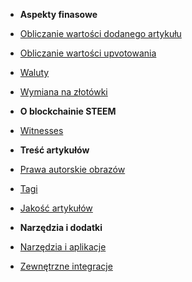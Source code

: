 - **Aspekty finasowe**
 - [Obliczanie wartości dodanego artykułu](aspekty_finansowe/dodawanie_tresci.md)
 - [Obliczanie wartości upvotowania](aspekty_finansowe/upvotowanie.md)
 - [Waluty](aspekty_finansowe/waluty.md)
 - [Wymiana na złotówki](aspekty_finansowe/wymiana_waluty_na_PLN.md)

- **O blockchainie STEEM**
 - [Witnesses](blockchain_steem/witnesses.md)

- **Treść artykułów**
 - [Prawa autorskie obrazów](dodawanie_treści/prawa_autorskie_obrazow.md)
 - [Tagi](dodawanie_treści/tagi.md)
 - [Jakość artykułów](dodawanie_treści/treść_artykułów.md)

- **Narzędzia i dodatki**
 - [Narzędzia i aplikacje](narzędzia_i_dodatki/narzędzia_i_aplikacje.md)
 - [Zewnętrzne integracje](narzędzia_i_dodatki/zewnetrzne_integracje.md)
